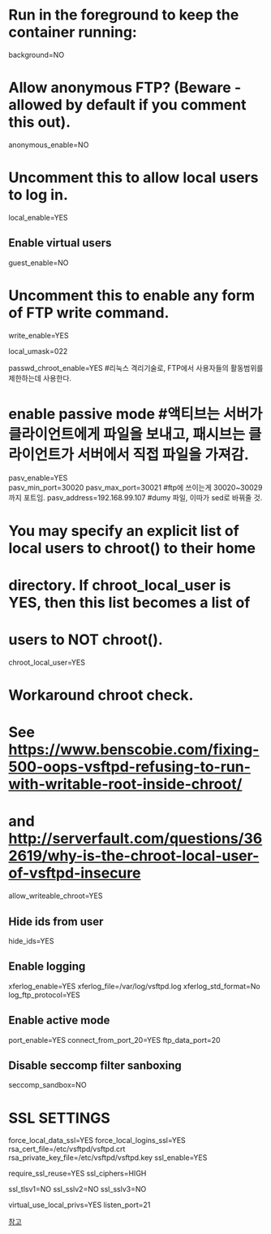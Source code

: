 # Run in the foreground to keep the container running:

background=NO

# Allow anonymous FTP? (Beware - allowed by default if you comment this out).

anonymous_enable=NO

# Uncomment this to allow local users to log in.

local_enable=YES

## Enable virtual users

guest_enable=NO

# Uncomment this to enable any form of FTP write command.

write_enable=YES

local_umask=022

passwd_chroot_enable=YES #리눅스 격리기술로, FTP에서 사용자들의 활동범위를 제한하는데 사용한다.

# enable passive mode #액티브는 서버가 클라이언트에게 파일을 보내고, 패시브는 클라이언트가 서버에서 직접 파일을 가져감.

pasv_enable=YES  
pasv_min_port=30020
pasv_max_port=30021 #ftp에 쓰이는게 30020~30029까지 포트임.
pasv_address=192.168.99.107 #dumy 파일, 이따가 sed로 바꿔줄 것.

# You may specify an explicit list of local users to chroot() to their home

# directory. If chroot_local_user is YES, then this list becomes a list of

# users to NOT chroot().

chroot_local_user=YES

# Workaround chroot check.

# See https://www.benscobie.com/fixing-500-oops-vsftpd-refusing-to-run-with-writable-root-inside-chroot/

# and http://serverfault.com/questions/362619/why-is-the-chroot-local-user-of-vsftpd-insecure

allow_writeable_chroot=YES

## Hide ids from user

hide_ids=YES

## Enable logging

xferlog_enable=YES
xferlog_file=/var/log/vsftpd.log
xferlog_std_format=No
log_ftp_protocol=YES

## Enable active mode

port_enable=YES
connect_from_port_20=YES
ftp_data_port=20

## Disable seccomp filter sanboxing

seccomp_sandbox=NO

# SSL SETTINGS

force_local_data_ssl=YES
force_local_logins_ssl=YES
rsa_cert_file=/etc/vsftpd/vsftpd.crt
rsa_private_key_file=/etc/vsftpd/vsftpd.key
ssl_enable=YES

require_ssl_reuse=YES
ssl_ciphers=HIGH

ssl_tlsv1=NO
ssl_sslv2=NO
ssl_sslv3=NO

virtual_use_local_privs=YES
listen_port=21

[참고](http://vsftpd.beasts.org/vsftpd_conf.html)
